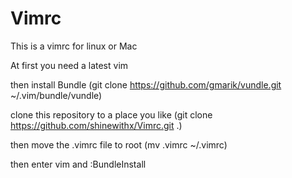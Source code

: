 Vimrc
=====

This is a vimrc for linux or Mac

At first you need a latest vim

then install Bundle
(git clone https://github.com/gmarik/vundle.git ~/.vim/bundle/vundle)

clone this repository to a place you like
(git clone https://github.com/shinewithx/Vimrc.git .)

then move the .vimrc file to root
(mv .vimrc ~/.vimrc)

then enter vim and  :BundleInstall
